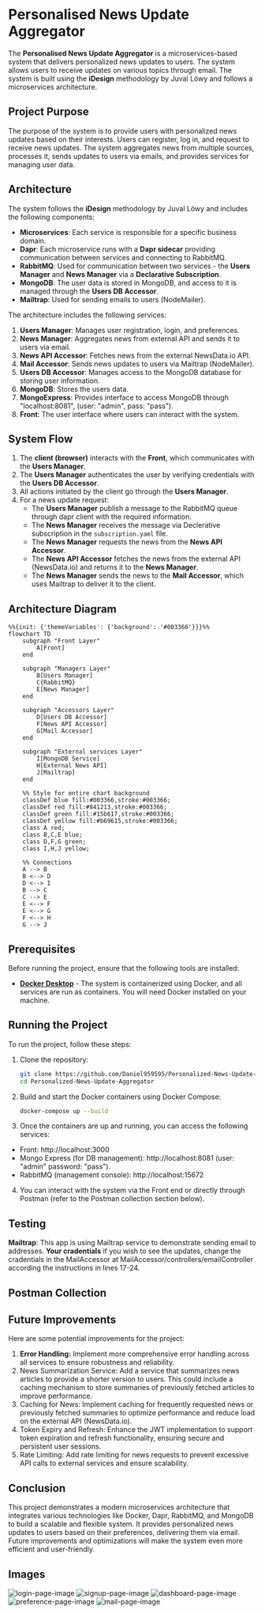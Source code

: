 # Personalised News Update Aggregator

The **Personalised News Update Aggregator** is a microservices-based system that delivers personalized news updates to users.
The system allows users to receive updates on various topics through email. The system is built using the **iDesign** methodology by Juval Löwy and follows a microservices architecture.

## Project Purpose

The purpose of the system is to provide users with personalized news updates based on their interests.
Users can register, log in, and request to receive news updates. The system aggregates news from multiple sources, processes it,
sends updates to users via emails, and provides services for managing user data.

## Architecture

The system follows the **iDesign** methodology by Juval Löwy and includes the following components:

- **Microservices**: Each service is responsible for a specific business domain.
- **Dapr**: Each microservice runs with a **Dapr sidecar** providing communication between services and connecting to RabbitMQ.
- **RabbitMQ**: Used for communication between two services - the **Users Manager** and **News Manager** via a **Declarative Subscription**.
- **MongoDB**: The user data is stored in MongoDB, and access to it is managed through the **Users DB Accessor**.
- **Mailtrap**: Used for sending emails to users (NodeMailer).

The architecture includes the following services:

1. **Users Manager**: Manages user registration, login, and preferences.
2. **News Manager**: Aggregates news from external API and sends it to users via email.
3. **News API Accessor**: Fetches news from the external NewsData.io API.
4. **Mail Accessor**: Sends news updates to users via Mailtrap (NodeMailer).
5. **Users DB Accessor**: Manages access to the MongoDB database for storing user information.
6. **MongoDB**: Stores the users data.
7. **MongoExpress**: Provides interface to access MongoDB through "localhost:8081", (user: "admin", pass: "pass").
8. **Front**: The user interface where users can interact with the system.

## System Flow

1. The **client (browser)** interacts with the **Front**, which communicates with the **Users Manager**.
2. The **Users Manager** authenticates the user by verifying credentials with the **Users DB Accessor**.
3. All actions initiated by the client go through the **Users Manager**.
4. For a news update request:
   - The **Users Manager** publish a message to the RabbitMQ queue through dapr client with the required information.
   - The **News Manager** receives the message via Declerative subscription in the `subscription.yaml` file.
   - The **News Manager** requests the news from the **News API Accessor**.
   - The **News API Accessor** fetches the news from the external API (NewsData.io) and returns it to the **News Manager**.
   - The **News Manager** sends the news to the **Mail Accessor**, which uses Mailtrap to deliver it to the client.

## Architecture Diagram

```mermaid
%%{init: {'themeVariables': {'background': '#003366'}}}%%
flowchart TD
    subgraph "Front Layer"
        A[Front]
    end

    subgraph "Managers Layer"
        B[Users Manager]
        C{RabbitMQ}
        E[News Manager]
    end

    subgraph "Accessors Layer"
        D[Users DB Accessor]
        F[News API Accessor]
        G[Mail Accessor]
    end

    subgraph "External services Layer"
        I[MongoDB Service]
        H[External News API]
        J[Mailtrap]
    end

    %% Style for entire chart background
    classDef blue fill:#003366,stroke:#003366;
    classDef red fill:#841213,stroke:#003366;
    classDef green fill:#15b617,stroke:#003366;
    classDef yellow fill:#b69615,stroke:#003366;
    class A red;
    class B,C,E blue;
    class D,F,G green;
    class I,H,J yellow;

    %% Connections
    A --> B
    B <--> D
    D <--> I
    B --> C
    C --> E
    E <--> F
    E <--> G
    F <--> H
    G --> J

```

## Prerequisites

Before running the project, ensure that the following tools are installed:

[docker-desktop]: https://www.docker.com/products/docker-desktop/

- **[Docker Desktop][docker-desktop]** - The system is containerized using Docker, and all services are run as containers. You will need Docker installed on your machine.

## Running the Project

To run the project, follow these steps:

1. Clone the repository:

   ```bash
   git clone https://github.com/Daniel959595/Personalized-News-Update-Aggregator.git
   cd Personalized-News-Update-Aggregator
   ```

2. Build and start the Docker containers using Docker Compose:

   ```bash
   docker-compose up --build
   ```

3. Once the containers are up and running, you can access the following services:

- Front: http://localhost:3000
- Mongo Express (for DB management): http://localhost:8081 (user: "admin" password: "pass").
- RabbitMQ (management console): http://localhost:15672

4. You can interact with the system via the Front end or directly through Postman (refer to the Postman collection section below).

## Testing

**Mailtrap**: This app is using Mailtrap service to demonstrate sending email to addresses.
**Your cradentials** if you wish to see the updates, change the cradentials in the MailAccessor at MailAccessor/controllers/emailController according
the instructions in lines 17-24.

## Postman Collection

## Future Improvements

Here are some potential improvements for the project:

1. **Error Handling:** Implement more comprehensive error handling across all services to ensure robustness and reliability.
2. News Summarization Service: Add a service that summarizes news articles to provide a shorter version to users.
   This could include a caching mechanism to store summaries of previously fetched articles to improve performance.
3. Caching for News: Implement caching for frequently requested news or previously fetched summaries to optimize performance and reduce load on the external API (NewsData.io).
4. Token Expiry and Refresh: Enhance the JWT implementation to support token expiration and refresh functionality, ensuring secure and persistent user sessions.
5. Rate Limiting: Add rate limiting for news requests to prevent excessive API calls to external services and ensure scalability.

## Conclusion

This project demonstrates a modern microservices architecture that integrates various technologies like Docker,
Dapr, RabbitMQ, and MongoDB to build a scalable and flexible system. It provides personalized news updates to users based on their preferences,
delivering them via email. Future improvements and optimizations will make the system even more efficient and user-friendly.

## Images

<img src="images/Login Page.png" alt="login-page-image">
<img src="images/Signup Page.png" alt="signup-page-image">
<img src="images/Dashboard Page.png" alt="dashboard-page-image">
<img src="images/Preference Page.png" alt="preference-page-image">
<img src="images/Mail Example.png" alt="mail-page-image">
